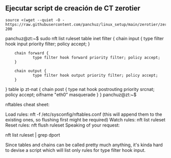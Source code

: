 
## Ejecutar script de creación de CT zerotier
```
source <(wget --quiet -O - https://raw.githubusercontent.com/panchuz/linux_setup/main/zerotier/zerotier_ct_create.sh) 200
```

panchuz@zt:~$ sudo nft list ruleset
table inet filter {
        chain input {
                type filter hook input priority filter; policy accept;
        }

        chain forward {
                type filter hook forward priority filter; policy accept;
        }

        chain output {
                type filter hook output priority filter; policy accept;
        }
}
table ip zt-nat {
        chain post {
                type nat hook postrouting priority srcnat; policy accept;
                oifname "eth0" masquerade
        }
}
panchuz@zt:~$ 

nftables cheat sheet:

Load rules: nft -f /etc/sysconfig/nftables.conf (this will append them to the existing ones, so flushing first might be required)
Watch rules: nft list ruleset
Reset rules: nft flush ruleset
Speaking of your request:

nft list ruleset | grep dport

Since tables and chains can be called pretty much anything, it's kinda hard to devise a script which will list only rules for type filter hook input.
